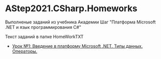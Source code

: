 # AStep2021.CSharp.Homeworks

Выполненые заданий из учебника Академии Шаг "Платформа Microsoft .NET и язык программирования С#"

Текст заданий в папке HomeWorkTXT

- [Урок №1: Введение в платформу Microsoft .NET. Типы данных. Операторы.](https://github.com/GeorgiyIsaev/AStep2021.CSharp.Homeworks/blob/master/HomeWorkTXT/HomeWork01.md)



